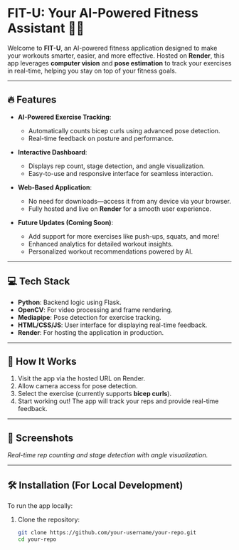 # FIT-U: Your AI-Powered Fitness Assistant 💪🚀  

Welcome to **FIT-U**, an AI-powered fitness application designed to make your workouts smarter, easier, and more effective. Hosted on **Render**, this app leverages **computer vision** and **pose estimation** to track your exercises in real-time, helping you stay on top of your fitness goals.  

---

## 🔥 Features  
- **AI-Powered Exercise Tracking**:  
  - Automatically counts bicep curls using advanced pose detection.  
  - Real-time feedback on posture and performance.  

- **Interactive Dashboard**:  
  - Displays rep count, stage detection, and angle visualization.  
  - Easy-to-use and responsive interface for seamless interaction.  

- **Web-Based Application**:  
  - No need for downloads—access it from any device via your browser.  
  - Fully hosted and live on **Render** for a smooth user experience.  

- **Future Updates (Coming Soon)**:  
  - Add support for more exercises like push-ups, squats, and more!  
  - Enhanced analytics for detailed workout insights.  
  - Personalized workout recommendations powered by AI.  

---

## 💻 Tech Stack  
- **Python**: Backend logic using Flask.  
- **OpenCV**: For video processing and frame rendering.  
- **Mediapipe**: Pose detection for exercise tracking.  
- **HTML/CSS/JS**: User interface for displaying real-time feedback.  
- **Render**: For hosting the application in production.  

---

## 🚀 How It Works  
1. Visit the app via the hosted URL on Render.  
2. Allow camera access for pose detection.  
3. Select the exercise (currently supports **bicep curls**).  
4. Start working out! The app will track your reps and provide real-time feedback.  

---

## 📸 Screenshots  

*Real-time rep counting and stage detection with angle visualization.*  

---

## 🛠️ Installation (For Local Development)  
To run the app locally:  
1. Clone the repository:  
   ```bash  
   git clone https://github.com/your-username/your-repo.git  
   cd your-repo  
